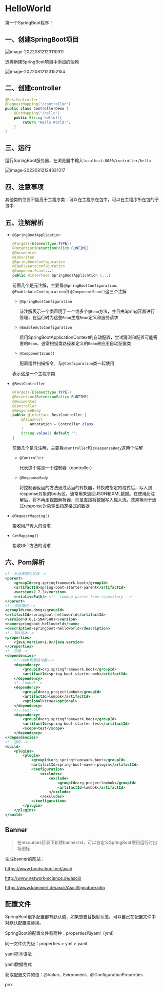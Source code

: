 # HelloWorld

第一个SpringBoot程序！



## 一、创建SpringBoot项目

![image-20220812123110911](https://raw.githubusercontent.com/MatubCA/Image/main/img2/202208121231098.png)

选择新建SpringBoot项目中添加的依赖

![image-20220812123152154](https://raw.githubusercontent.com/MatubCA/Image/main/img2/202208121231190.png)

## 二、创建controller

```java 
@RestController
@RequestMapping("/controller")
public class ControllerDemo {
    @GetMapping("/hello")
    public String hello(){
        return "Hello World!";
    }
}
```



## 三、运行

运行SpringBoot服务器，在浏览器中输入`localhost:8080/controller/hello`

![image-20220812124331017](https://raw.githubusercontent.com/MatubCA/Image/main/img2/202208121243048.png)



## 四、注意事项

其他类的位置不能高于主程序类：可以在主程序在包中，可以在主程序所在包的子包中



## 五、注解解析

- `@SpringBootApplication`

  ```java 
  @Target({ElementType.TYPE})
  @Retention(RetentionPolicy.RUNTIME)
  @Documented
  @Inherited
  @SpringBootConfiguration
  @EnableAutoConfiguration
  @ComponentScan(...)
  public @interface SpringBootApplication {...}
  ```

  前面几个是元注解，主要看`@SpringBootConfiguration`、 `@EnableAutoConfiguration`和 `@ComponentScan()`这三个注解

  - `@SpringBootConfiguration`

    该注解表示一个类声明了一个或多个`@Bean`方法，并且由Spring容器进行管理，在运行时为这些`Bean`生成`Bean`定义和服务请求

  - `@EnableAutoConfiguration`

    启用SpringBootApplicationContext的自动配置，尝试猜测和配置可能需要的`Bean`，通常根据类路径和定义的`Bean`来应用自动配置类	

  - `@ComponentScan()`

    配置组件扫描指令，与`@Comfiguration`类一起使用

  表示这是一个主程序类

- `@RestController`

  ```java 
  @Target({ElementType.TYPE})
  @Retention(RetentionPolicy.RUNTIME)
  @Documented
  @Controller
  @ResponseBody
  public @interface RestController {
      @AliasFor(
          annotation = Controller.class
      )
      String value() default "";
  }
  ```

  前面几个是元注解，主要看`@Controller`和 `@ResponseBody`这两个注解

  - `@Controller`

    代表这个类是一个控制器（controller）

  - `@ResponseBody`

    将控制器返回的方法通过适当的转换器，转换成指定的格式后，写入到response对象的body区。通常用来返回JSON和XML数据。在使用此注解后，将不再走视图解析器，而是直接将数据写入输入流。效果等同于通过response对象输出指定格式的数据

- `@RequestMapping()`

  接收用户传入的请求

- `GetMapping()`

  接收GET方法的请求



## 六、Pom解析

```xml
<!--从仓库查找父级-->
<parent>
    <groupId>org.springframework.boot</groupId>
    <artifactId>spring-boot-starter-parent</artifactId>
    <version>2.7.2</version>
    <relativePath/> <!-- lookup parent from repository -->
</parent>
<!--项目描述-->
<groupId>com.dong</groupId>
<artifactId>springboot-helloworld</artifactId>
<version>0.0.1-SNAPSHOT</version>
<name>springboot-helloworld</name>
<description>springboot-helloworld</description>
<!--JDK版本-->
<properties>
    <java.version>1.8</java.version>
</properties>
<!--依赖-->
<dependencies>
    <!--Web场景启动器-->
    <dependency>
        <groupId>org.springframework.boot</groupId>
        <artifactId>spring-boot-starter-web</artifactId>
    </dependency>
    <!--Lombok-->
    <dependency>
        <groupId>org.projectlombok</groupId>
        <artifactId>lombok</artifactId>
        <optional>true</optional>
    </dependency>
    <!--test-->
    <dependency>
        <groupId>org.springframework.boot</groupId>
        <artifactId>spring-boot-starter-test</artifactId>
        <scope>test</scope>
    </dependency>
</dependencies>
<!--插件-->
<build>
    <plugins>
        <plugin>
            <groupId>org.springframework.boot</groupId>
            <artifactId>spring-boot-maven-plugin</artifactId>
            <configuration>
                <excludes>
                    <exclude>
                        <groupId>org.projectlombok</groupId>
                        <artifactId>lombok</artifactId>
                    </exclude>
                </excludes>
            </configuration>
        </plugin>
    </plugins>
</build>
```

## Banner

> 在resources目录下新建banner.txt，可以自定义SpringBoot项目运行时出场图标

生成banner的网站：

https://www.bootschool.net/ascii

http://www.network-science.de/ascii/

https://www.kammerl.de/ascii/AsciiSignature.php





## 配置文件

SpringBoot很多配置都有默认值，如果想要替换默认值，可以自己在配置文件中对默认配置进替换。

SpringBoot的配置文件有两种：properties和yaml（yml）

同一文件优先级：properties > yml > yaml

yaml基本语法

yaml数据格式

获取配置文件的值：@Value、Evironment、@ConfigurationProperties



pro



